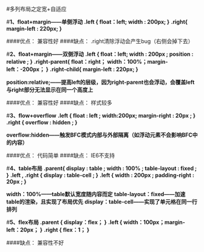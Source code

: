 #多列布局之定宽+自适应


#**1、float+margin——单侧浮动**
**.left { float：left; width : 200px; }**
**.right{ margin-left : 220px; }**

####优点：
	兼容性好
####缺点：
	.right清除浮动会产生bug（右侧会掉下去）


#**2、float+margin——双侧浮动**
**.left { float：left; width : 200px ; position : relative ; }**
**.right-parent{ float：right； width：100%；margin-left：-200px； }**
**.right-child{ margin-left : 220px; }**

**position:relative;——提高left的层级，因为right-parent也会浮动，会覆盖left与right部分无法显示在同一个高度上**

####优点：
	兼容性好
####缺点：
	样式较多

#**3、flow+overflow**
**.left { float : left ; width:200px; margin-right : 20px ; }**
**.right { overflow : hidden ; }**

**overflow:hidden——触发BFC模式内部与外部隔离（如浮动元素不会影响BFC中的内容）**

####优点：
	代码简单
####缺点：
	IE6不支持

#**4、table布局**
**.parent{ display : table ; width : 100% ; table-layout : fixed ; }**
**.left , .right { display : table-cell ;  }**
**.left { width : 200px ; padding-right : 20px ; }**

**width：100%——table默认宽度随内容而定**
**table-layout：fixed——加速table的渲染，且实现了布局优先**
**display：table-cell——实现了单元格在同一行排列**

#**5、flex布局**
**.parent { display：flex； }**
**.left { width：100px；margin-left：20px； }**
**.right { flex：1； }**

####缺点：
	兼容性不好